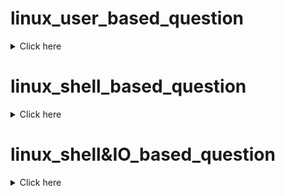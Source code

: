 # linux_user_based_question

<details><summary>Click here</summary>
<p>

```bash
  1. Create an user named  test1 with following details 
  2. set password for test1 user LinuxLife
  3. for this user set alias of date command by the name of  mytime 
  4. Alias must be permanent 
  5. test1 user must not be able to run cal command 
```

</p>
</details>

# linux_shell_based_question

<details><summary>Click here</summary>
<p>

```bash
  1. Create a variable named "whatismyname" which must give output of  "whoami" command 
  2. this variable must be persistently available for your current user 
  3. user must not able to store more than 10 commands in history 
  4. user history must be stored in users home directory under a hidden file named myhistory.txt 
  5. after this task reboot your system and check everything is set as per the question 
```

</p>
</details>

# linux_shell&IO_based_question

<details><summary>Click here</summary>
<p>

```bash
  1. set below given property for user named  "power" 
  2. this user must have shell as  "/bin/sh" permanently 
  3. ADD /home/power/mycommands directory in users PATH variables permanently and existing location of PATH  must exist 
  4. date and cal command must present in /home/power/mycommands location 
  5. after completion of above 4 steps run cal command and store output in a file called  calendar.txt under Desktop folder
```

</p>
</details>
